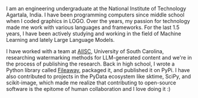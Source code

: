 I am an engineering undergraduate at the National Institute of Technology Agartala, India. I have been programming computers since middle school when I coded graphics in LOGO. Over the years, my passion for technology made me work with various languages and frameworks. For the last 1.5 years, I have been actively studying and working in the field of Machine Learning and lately Large Language Models.

I have worked with a team at [AIISC](https://aiisc.ai/), University of South Carolina, researching watermarking methods for LLM-generated content and we're in the process of publishing the research. Back in high school, I wrote a Python library called [Fileaway](https://pypi.org/project/fileaway/), packaged it, and published it on PyPi. I have also contributed to projects in the PyData ecosystem like sktime, SciPy, and scikit-image, which made me realize that contributing to open-source software is the epitome of human collaboration and I love doing it :)
